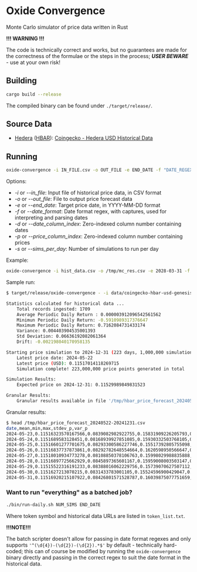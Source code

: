 # Oxide Convergence

Monte Carlo simulator of price data written in Rust

**!!! WARNING !!!**

The code is technically correct and works, but no guarantees are made for the correctness of the formulae or the steps in the process; **_USER BEWARE_** - use at your own risk!

## Building

```sh
cargo build --release
```

The compiled binary can be found under `./target/release/`.

## Source Data

- [Hedera](https://hedera.com/) ([HBAR](https://hedera.com/hbar)): [Coingecko - Hedera USD Historical Data](https://www.coingecko.com/en/coins/hedera/historical_data)

## Running

```sh
oxide-convergence -i IN_FILE.csv -o OUT_FILE -e END_DATE -f "DATE_REGEX" -d DATE_COLUMN_INDEX -p PRICE_COLUMN_INDEX -s INTEGER
```

Options:

- _-i_ or _--in_file_: Input file of historical price data, in CSV format
- _-o_ or _--out_file_: File to output price forecast data
- _-e_ or _--end_date_: Target price date, in YYYY-MM-DD format
- _-f_ or _--date_format_: Date format regex, with captures, used for interpreting and parsing dates
- _-d_ or _--date_column_index_: Zero-indexed column number containing dates
- _-p_ or _--price_column_index_: Zero-indexed column number containing prices
- _-s_ or _--sims_per_day_: Number of simulations to run per day

Example:

```sh
oxide-convergence -i hist_data.csv -o /tmp/mc_res.csv -e 2028-03-31 -f "^(\d{4})-(\d{2})-(\d{2}).*$" -d0 -p1 -s 5000
```

Sample run:

```sh
$ target/release/oxide-convergence - -i data/coingecko-hbar-usd-genesis-20240522.csv -o /tmp/hbar_price_forecast_20240522-20241231.csv -e 2024-12-31 -f '^(\d{4})-(\d{2})-(\d{2}).*$' -d0 -p1 -s 1000000`

Statistics calculated for historical data ...
    Total records ingested: 1709
    Average Periodic Daily Return : 0.000003912096542561562
    Minimun Periodic Daily Return: -0.5910989317376647
    Maximum Periodic Daily Return: 0.7162084731433174
    Variance: 0.004403904535001393
    Std Deviation: 0.06636192082061364
    Drift: -0.002198040170958135

Starting price simulation to 2024-12-31 (223 days, 1,000,000 simulations per day) ...
    Latest price date: 2024-05-22
    Latest price (USD): 0.11517014118269715
    Simulation complete! 223,000,000 price points generated in total

Simulation Results:
    Expected price on 2024-12-31: 0.11529989849831523

Granular Results:
    Granular results available in file '/tmp/hbar_price_forecast_20240522-20241231.csv'
```

Granular results:

```sh
$ head /tmp/hbar_price_forecast_20240522-20241231.csv 
date,mean,min,max,stdev_p,var_p
2024-05-23,0.11516323570167566,0.0839082982922755,0.15831909226205793,0.007648172508418186,0.00005849454271852373
2024-05-24,0.1151689583128451,0.08168939927851085,0.15930332503768105,0.007655587278523286,0.00005860801657908758
2024-05-25,0.11516601277701675,0.08293300586227746,0.15517392805755098,0.007650689241921117,0.00005853304587644752
2024-05-26,0.11516837737873861,0.08292782648554664,0.1620598950566647,0.007655203630621842,0.000058602142626285835
2024-05-27,0.11518010934773278,0.08108850378106763,0.15998029988835888,0.007656924789108562,0.000058628497226065194
2024-05-28,0.11516897725662929,0.0845897365601167,0.15959008003503147,0.007652190895622956,0.00005855602550305485
2024-05-29,0.11515522316191233,0.08388016062229756,0.15739070627507112,0.007663907589648068,0.00005873547954266526
2024-05-30,0.1151627213070215,0.0831433783001105,0.15524596900429047,0.007652309325092416,0.00005855783800689635
2024-05-31,0.11516920215107922,0.08426801571528787,0.16039875077751659,0.007650165380773309,0.000058525030353182424
```

### Want to run "everything" as a batched job?

```sh
./bin/run-daily.sh NUM_SIMS END_DATE
```

Where token symbol and historical data URLs are listed in `token_list.txt`.

**!!!NOTE!!!**

The batch scripter doesn't allow for passing in date format regexes and only supports `'^(\d{4})-(\d{2})-(\d{2}).*$'` by default - technically hard-coded; this can of course be modified by running the `oxide-convergence` binary directly and passing in the correct regex to suit the date format in the historical data.
